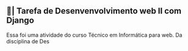 ## 📑| Tarefa de Desenvenvolvimento web II com Django

  Essa foi uma atividade do curso Técnico em Informática para web. Da disciplina de Des
 
